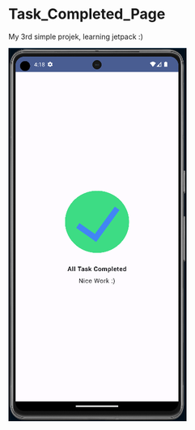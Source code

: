 # Task_Completed_Page
My 3rd simple projek, learning jetpack :)

![alt text](https://github.com/IrfandoAritonang/Task_Completed_Page/blob/master/2.TaskCompleted.png?raw=true)

